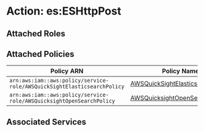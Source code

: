 # Action: es:ESHttpPost

## Attached Roles

## Attached Policies

| Policy ARN | Policy Name |
|------------|-------------|
| `arn:aws:iam::aws:policy/service-role/AWSQuickSightElasticsearchPolicy` | [AWSQuickSightElasticsearchPolicy](../policies.md#awsquicksightelasticsearchpolicy) |
| `arn:aws:iam::aws:policy/service-role/AWSQuicksightOpenSearchPolicy` | [AWSQuicksightOpenSearchPolicy](../policies.md#awsquicksightopensearchpolicy) |

## Associated Services

